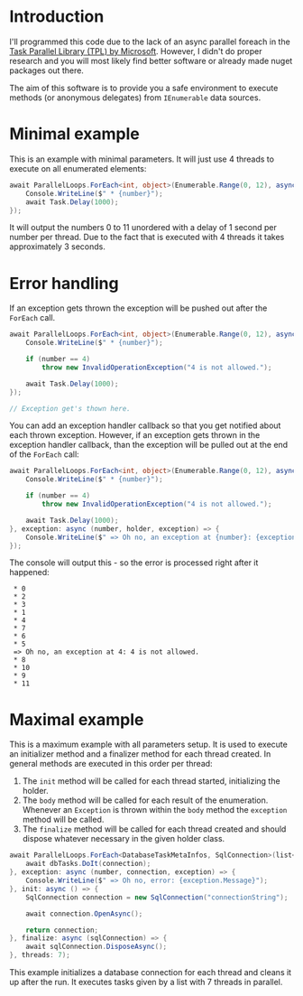 # Introduction

I'll programmed this code due to the lack of an async parallel foreach in the [Task Parallel Library (TPL) by Microsoft](https://docs.microsoft.com/en-us/dotnet/standard/parallel-programming/task-parallel-library-tpl). However, I didn't do proper research and you will most likely find better software or already made nuget packages out there.

The aim of this software is to provide you a safe environment to execute methods (or anonymous delegates) from `IEnumerable` data sources.

# Minimal example

This is an example with minimal parameters. It will just use 4 threads to execute on all enumerated elements:

```csharp
await ParallelLoops.ForEach<int, object>(Enumerable.Range(0, 12), async (number, holder) => {
    Console.WriteLine($" * {number}");
    await Task.Delay(1000);
});
```

It will output the numbers 0 to 11 unordered with a delay of 1 second per number per thread. Due to the fact that is executed with 4 threads it takes approximately 3 seconds.

# Error handling

If an exception gets thrown the exception will be pushed out after the `ForEach` call.

```csharp
await ParallelLoops.ForEach<int, object>(Enumerable.Range(0, 12), async (number, holder) => {
    Console.WriteLine($" * {number}");

    if (number == 4)
        throw new InvalidOperationException("4 is not allowed.");

    await Task.Delay(1000);
});

// Exception get's thown here.
```

You can add an exception handler callback so that you get notified about each thrown exception. However, if an exception gets thrown in the exception handler callback, than the exception will be pulled out at the end of the `ForEach` call:

```csharp
await ParallelLoops.ForEach<int, object>(Enumerable.Range(0, 12), async (number, holder) => {
    Console.WriteLine($" * {number}");

    if (number == 4)
        throw new InvalidOperationException("4 is not allowed.");

    await Task.Delay(1000);
}, exception: async (number, holder, exception) => {
    Console.WriteLine($" => Oh no, an exception at {number}: {exception.Message}");
});
```

The console will output this - so the error is processed right after it happened:

```
 * 0
 * 2
 * 3
 * 1
 * 4
 * 7
 * 6
 * 5
 => Oh no, an exception at 4: 4 is not allowed.
 * 8
 * 10
 * 9
 * 11
```

# Maximal example

This is a maximum example with all parameters setup. It is used to execute an initializer method and a finalizer method for each thread created. In general methods are executed in this order per thread:

1. The `init` method will be called for each thread started, initializing the holder.
1. The `body` method will be called for each result of the enumeration. Whenever an `Exception` is thrown within the `body` method the `exception` method will be called.
1. The `finalize` method will be called for each thread created and should dispose whatever necessary in the given holder class.

```csharp
await ParallelLoops.ForEach<DatabaseTaskMetaInfos, SqlConnection>(list<DatabaseTaskMetaInfos>, async (dbTasks, connection) => {
    await dbTasks.DoIt(connection);
}, exception: async (number, connection, exception) => {
    Console.WriteLine($" => Oh no, error: {exception.Message}");
}, init: async () => {
    SqlConnection connection = new SqlConnection("connectionString");

    await connection.OpenAsync();

    return connection;
}, finalize: async (sqlConnection) => {
    await sqlConnection.DisposeAsync();
}, threads: 7);
```

This example initializes a database connection for each thread and cleans it up after the run. It executes tasks given by a list with 7 threads in parallel.